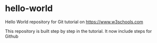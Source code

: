 # hello-world
Hello World repository for Git tutorial on https://www.w3schools.com

This repository is built step by step in the tutorial.
It now include steps for Github
